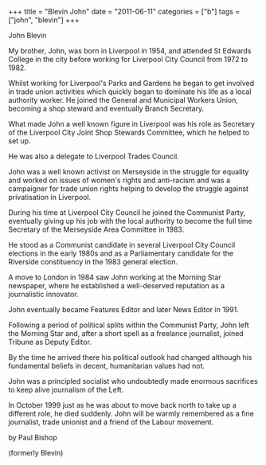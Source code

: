 +++
title = "Blevin John"
date = "2011-06-11"
categories = ["b"]
tags = ["john", "blevin"]
+++

John Blevin

My brother, John, was born in Liverpool in 1954, and attended St Edwards College in the city before working for Liverpool City Council from 1972 to 1982.

Whilst working for Liverpool's Parks and Gardens he began to get involved in trade union activities which quickly began to dominate his life as a local authority worker. He joined the General and Municipal Workers Union, becoming a shop steward and eventually Branch Secretary. 

What made John a well known figure in Liverpool was his role as Secretary of the Liverpool City Joint Shop Stewards Committee, which he helped to set up.

He was also a delegate to Liverpool Trades Council.

John was a well known activist on Merseyside in the struggle for equality and worked on issues of women's rights and anti-racism and was a campaigner for trade union rights helping to develop the struggle against privatisation in Liverpool.

During his time at Liverpool City Council he joined the Communist Party, eventually giving up his job with the local authority to become the full time Secretary of the Merseyside Area Committee in 1983.

He stood as a Communist candidate in several Liverpool City Council elections in the early 1980s and as a Parliamentary candidate for the Riverside constituency in the 1983 general election.

A move to London in 1984 saw John working at the Morning Star newspaper, where he established a well-deserved reputation as a journalistic innovator. 

John eventually became Features Editor and later News Editor in 1991.

Following a period of political splits within the Communist Party, John left the Morning Star and, after a short spell as a freelance journalist, joined Tribune as Deputy Editor.

By the time he arrived there his political outlook had changed although his fundamental beliefs in decent, humanitarian values had not.

John was a principled socialist who undoubtedly made enormous sacrifices to keep alive journalism of the Left.

In October 1999 just as he was about to move back north to take up a different role, he died suddenly. John will be warmly remembered as a fine journalist, trade unionist and a friend of the Labour movement.

by Paul Bishop

(formerly Blevin)
